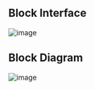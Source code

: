 ## Block Interface
![image](https://github.com/Ahmedtayel22/Digital-IC-Design/assets/105231666/d2f02838-31d4-4035-9ab1-c11b9bbdddc1)
## Block Diagram
![image](https://github.com/Ahmedtayel22/Digital-IC-Design/assets/105231666/7d965243-92d6-41cb-bebe-ac8e7fa977de)

